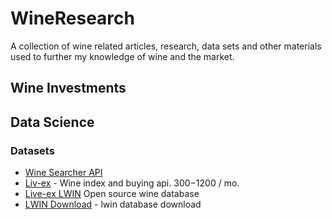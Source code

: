 # WineResearch
A collection of wine related articles, research, data sets and other materials used to further my knowledge of wine and the market.

## Wine Investments

## Data Science

### Datasets
* [Wine Searcher API](https://www.wine-searcher.com/trade/developer])
* [Liv-ex](https://www.liv-ex.com/) - Wine index and buying api. $300-$1200 / mo.
* [Live-ex LWIN](https://www.liv-ex.com/wwd/lwin/) Open source wine database
* [LWIN Download](https://s3-eu-west-1.amazonaws.com/lwin-dictionary/latest/LWINdatabase.xlsx) - lwin database download
